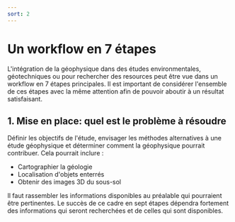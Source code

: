```yaml
---
sort: 2
---
```


# Un workflow en 7 étapes

L'intégration de la géophysique dans des études environmentales, géotechniques ou pour rechercher des resources peut être vue dans un workflow en 7 étapes principales.
Il est important de considérer l'ensemble de ces étapes avec la même attention afin de pouvoir aboutir à un résultat satisfaisant.

## 1. Mise en place: quel est le problème à résoudre

Définir les objectifs de l'étude, envisager les méthodes alternatives à une étude géophysique et déterminer comment la géophysique pourrait contribuer. 
Cela pourrait inclure :

* Cartographier la géologie
* Localisation d'objets enterrés
* Obtenir des images 3D du sous-sol

Il faut rassembler les informations disponibles au préalable qui pourraient être pertinentes. 
Le succès de ce cadre en sept étapes dépendra fortement des informations qui seront recherchées et de celles qui sont disponibles.

